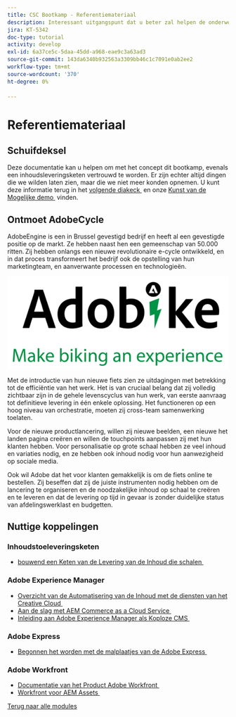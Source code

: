 ```yaml
---
title: CSC Bootkamp - Referentiemateriaal
description: Interessant uitgangspunt dat u beter zal helpen de onderwerpen begrijpen die in dit bootkamp worden behandeld.
jira: KT-5342
doc-type: tutorial
activity: develop
exl-id: 6a37ce5c-5daa-45dd-a968-eae9c3a63ad3
source-git-commit: 143da6340b932563a3309bb46c1c7091e0ab2ee2
workflow-type: tm+mt
source-wordcount: '370'
ht-degree: 0%

---
```


# Referentiemateriaal

## Schuifdeksel

Deze documentatie kan u helpen om met het concept dit bootkamp, evenals een inhoudsleveringsketen vertrouwd te worden. Er zijn echter altijd dingen die we wilden laten zien, maar die we niet meer konden opnemen. U kunt deze informatie terug in het [&#x200B; volgende diakeck &#x200B;](https://adobe.sharepoint.com/:p:/r/sites/SWEnterpriseMarketingTeam/Shared%20Documents/Bootcamps/Content%20Supply%20Chain%20Bootcamp/Experience%20Makers%20Content%20Supply%20Chain%20Slide%20Deck.pptx?d=w1a3787d39c3a43ab941cfd0069f8383a&csf=1&web=1&e=57aFUU) en onze [&#x200B; Kunst van de Mogelijke demo &#x200B;](https://xd.adobe.com/view/45ea642f-69fb-4bbe-bba6-6915a3709a6d-10b9/?fullscreen) vinden.

## Ontmoet AdobeCycle

AdobeEngine is een in Brussel gevestigd bedrijf en heeft al een gevestigde positie op de markt. Ze hebben naast hen een gemeenschap van 50.000 ritten. Zij hebben onlangs een nieuwe revolutionaire e-cycle ontwikkeld, en in dat proces transformeert het bedrijf ook de opstelling van hun marketingteam, en aanverwante processen en technologieën.

![&#x200B; AdobeEngine &#x200B;](./images/adobike-logo.png)

Met de introductie van hun nieuwe fiets zien ze uitdagingen met betrekking tot de efficiëntie van het werk. Het is van cruciaal belang dat zij volledig zichtbaar zijn in de gehele levenscyclus van hun werk, van eerste aanvraag tot definitieve levering in één enkele oplossing. Het functioneren op een hoog niveau van orchestratie, moeten zij cross-team samenwerking toelaten.

Voor de nieuwe productlancering, willen zij nieuwe beelden, een nieuwe het landen pagina creëren en willen de touchpoints aanpassen zij met hun klanten hebben. Voor personalisatie op grote schaal hebben ze veel inhoud en variaties nodig, en ze hebben ook inhoud nodig voor hun aanwezigheid op sociale media.

Ook wil Adobe dat het voor klanten gemakkelijk is om de fiets online te bestellen. Zij beseffen dat zij de juiste instrumenten nodig hebben om de lancering te organiseren en de noodzakelijke inhoud op schaal te creëren en te leveren en dat de levering op tijd in gevaar is zonder duidelijke status van afdelingswerklast en budgetten.


## Nuttige koppelingen

### Inhoudstoeleveringsketen

- [&#x200B; bouwend een Keten van de Levering van de Inhoud die schalen &#x200B;](https://business.adobe.com/resources/webinars/building-a-content-supply-chain-that-scales.html)

### Adobe Experience Manager

- [&#x200B; Overzicht van de Automatisering van de Inhoud met de diensten van het Creative Cloud &#x200B;](https://experienceleague.adobe.com/docs/experience-manager-learn/assets/content-automation/overview.html?lang=nl-NL)
- [&#x200B; Aan de slag met AEM Commerce as a Cloud Service &#x200B;](https://experienceleague.adobe.com/docs/experience-manager-cloud-service/content/content-and-commerce/storefront/getting-started.html?lang=nl-NL)
- [&#x200B; Inleiding aan Adobe Experience Manager als Koploze CMS &#x200B;](https://experienceleague.adobe.com/docs/experience-manager-cloud-service/content/headless/introduction.html?lang=nl-NL)

### Adobe Express

- [&#x200B; Begonnen het worden met de malplaatjes van de Adobe Express &#x200B;](https://helpx.adobe.com/nl/express/using/work-with-templates.html)

### Adobe Workfront

- [&#x200B; Documentatie van het Product Adobe Workfront &#x200B;](https://experienceleague.adobe.com/docs/workfront/using/home.html?lang=nl-NL)
- [&#x200B; Workfront voor AEM Assets &#x200B;](https://exchange.adobe.com/apps/ec/101385/workfront-for-aem-assets)


[Terug naar alle modules](./overview.md)
